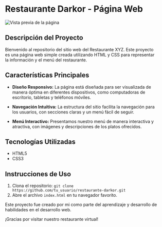 # Restaurante Darkor - Página Web

![Vista previa de la página](enlace_a_la_imagen.png)

## Descripción del Proyecto
Bienvenido al repositorio del sitio web del Restaurante XYZ. Este proyecto es una página web simple creada utilizando HTML y CSS para representar la información y el menú del restaurante.

## Características Principales
- **Diseño Responsivo:** La página está diseñada para ser visualizada de manera óptima en diferentes dispositivos, como computadoras de escritorio, tabletas y teléfonos móviles.

- **Navegación Intuitiva:** La estructura del sitio facilita la navegación para los usuarios, con secciones claras y un menú fácil de seguir.

- **Menú Interactivo:** Presentamos nuestro menú de manera interactiva y atractiva, con imágenes y descripciones de los platos ofrecidos.

## Tecnologías Utilizadas
- HTML5
- CSS3

## Instrucciones de Uso
1. Clona el repositorio: `git clone https://github.com/tu_usuario/restaurante-darkor.git`
2. Abre el archivo `index.html` en tu navegador favorito.


Este proyecto fue creado por mi como parte del aprendizaje y desarrollo de habilidades en el desarrollo web.

¡Gracias por visitar nuestro restaurante virtual!
